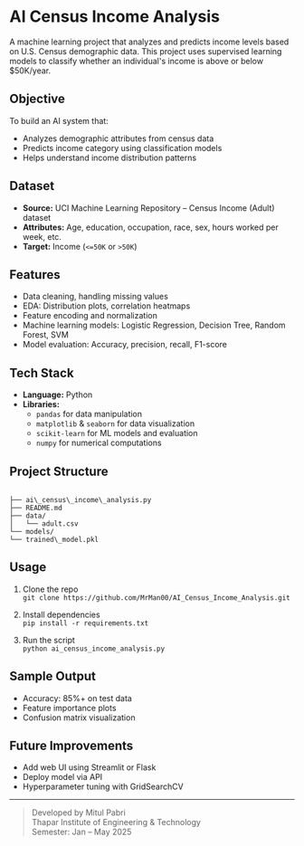 # AI Census Income Analysis

A machine learning project that analyzes and predicts income levels based on U.S. Census demographic data. This project uses supervised learning models to classify whether an individual's income is above or below $50K/year.

## Objective

To build an AI system that:
- Analyzes demographic attributes from census data
- Predicts income category using classification models
- Helps understand income distribution patterns

##  Dataset

- **Source:** UCI Machine Learning Repository – Census Income (Adult) dataset
- **Attributes:** Age, education, occupation, race, sex, hours worked per week, etc.
- **Target:** Income (`<=50K` or `>50K`)

## Features

- Data cleaning, handling missing values
- EDA: Distribution plots, correlation heatmaps
- Feature encoding and normalization
- Machine learning models: Logistic Regression, Decision Tree, Random Forest, SVM
- Model evaluation: Accuracy, precision, recall, F1-score

##  Tech Stack

- **Language:** Python
- **Libraries:**
  - `pandas` for data manipulation
  - `matplotlib` & `seaborn` for data visualization
  - `scikit-learn` for ML models and evaluation
  - `numpy` for numerical computations

## Project Structure

```

├── ai\_census\_income\_analysis.py
├── README.md
├── data/
│   └── adult.csv
└── models/
└── trained\_model.pkl

```

## Usage

1. Clone the repo  
   `git clone https://github.com/MrMan00/AI_Census_Income_Analysis.git`

2. Install dependencies  
   `pip install -r requirements.txt`

3. Run the script  
   `python ai_census_income_analysis.py`

## Sample Output

- Accuracy: 85%+ on test data
- Feature importance plots
- Confusion matrix visualization

## Future Improvements

- Add web UI using Streamlit or Flask
- Deploy model via API
- Hyperparameter tuning with GridSearchCV

---

> Developed by Mitul Pabri  
>  Thapar Institute of Engineering & Technology  
> Semester: Jan – May 2025
```
